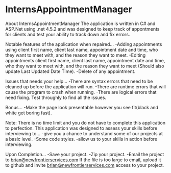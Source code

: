 # InternsAppointmentManager
About InternsAppointmentManager
The application is written in C# and ASP.Net using .net 4.5.2 and was designed to keep track of appontments for clients and test your ability to track down and fix errors. 

Notable features of the application when repaired... 
-Adding appointments using client first name, client last name, appointment date and time, who they want to meet with, and the reason they want to meet.
-Editing appointments client first name, client last name, appointment date and time, who they want to meet with, and the reason they want to meet (Should also update Last Updated Date Time).
-Delete of any appointment.

Issues that needs your help...
-There are syntax errors that need to be cleaned up before the application will run.
-There are runtime errors that will cause the program to crash when running.
-There are logical errors that need fixing. Test throughly to find all the issues.

Bonus...
-Make the page look presentable however you see fit(black and white get boring fast). 

Note: There is no time limit and you do not have to complete this application to perfection. This application was designed to assess your skills before interviewing to... 
-give you a chance to understand some of our projects at a basic level.
-Some code styles.
-allow us to your skills in action before interviewing.

Upon Completion...
-Save your project.
-Zip your project.
-Email the project to brian@newfrontierservices.com 
If the file is too large to email, upload it to github and invite brian@newfrontierservices.com access to your project.
